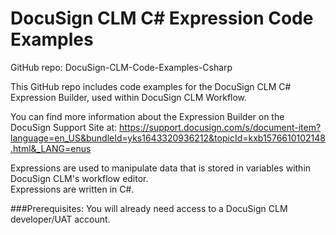 # DocuSign CLM C# Expression Code Examples
GitHub repo: DocuSign-CLM-Code-Examples-Csharp

This GitHub repo includes code examples for the DocuSign CLM C# Expression Builder, used within DocuSign CLM Workflow. 

You can find more information about the Expression Builder on the DocuSign Support Site at: https://support.docusign.com/s/document-item?language=en_US&bundleId=yks1643320936212&topicId=kxb1576610102148.html&_LANG=enus

Expressions are used to manipulate data that is stored in variables within DocuSign CLM's workflow editor.  
Expressions are written in C#.  


###Prerequisites: 
You will already need access to a DocuSign CLM developer/UAT account.
